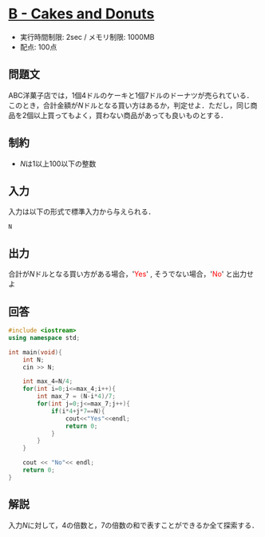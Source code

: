 # [B - Cakes and Donuts](https://beta.atcoder.jp/contests/abc105/tasks/abc105_b)
* 実行時間制限: 2sec / メモリ制限: 1000MB
* 配点: 100点

##  問題文
ABC洋菓子店では，1個4ドルのケーキと1個7ドルのドーナツが売られている．
このとき，合計金額が*N*ドルとなる買い方はあるか，判定せよ．ただし，同じ商品を2個以上買ってもよく，買わない商品があっても良いものとする．

## 制約
* *N*は1以上100以下の整数

## 入力
入力は以下の形式で標準入力から与えられる．

`
N
`

## 出力
合計が*N*ドルとなる買い方がある場合，'<font color=red>Yes</font>' , そうでない場合，'<font color=red>No</font>' と出力せよ

## 回答
```cpp
#include <iostream>
using namespace std;

int main(void){
    int N;
    cin >> N;

    int max_4=N/4;
    for(int i=0;i<=max_4;i++){
        int max_7 = (N-i*4)/7;
        for(int j=0;j<=max_7;j++){
            if(i*4+j*7==N){
                cout<<"Yes"<<endl;
                return 0;
            }
        }
    }

    cout << "No"<< endl;
    return 0;
}
```

## 解説
入力*N*に対して，4の倍数と，7の倍数の和で表すことができるか全て探索する．
